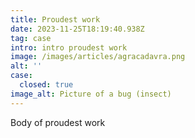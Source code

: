 ```yaml
---
title: Proudest work
date: 2023-11-25T18:19:40.938Z
tag: case
intro: intro proudest work
image: /images/articles/agracadavra.png
alt: ''
case:
  closed: true
image_alt: Picture of a bug (insect)
---
```

Body of proudest work
